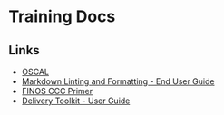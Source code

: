 # Training Docs

## Links

- [OSCAL](https://github.com/finos/common-cloud-controls/blob/main/docs/resources/training/oscal/oscal.md)
- [Markdown Linting and Formatting - End User Guide](user_guides/linting_and_formatting.md)
- [FINOS CCC Primer](./FINOS-CCC-Primer-June-2024.pdf)
- [Delivery Toolkit - User Guide](user_guides/delivery_toolkit.md)
